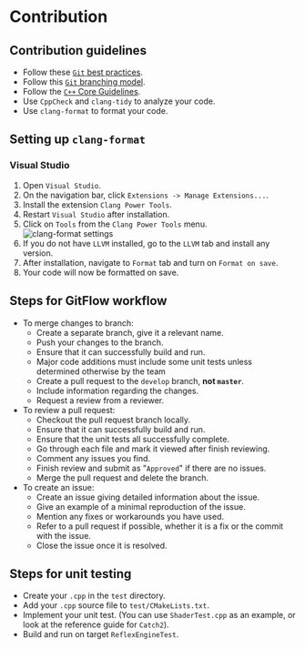# Contribution

## Contribution guidelines

* Follow these [`Git` best practices](https://programmerfriend.com/git-best-practices/).
* Follow this [`Git` branching model](https://nvie.com/posts/a-successful-git-branching-model/).
* Follow the [`C++` Core Guidelines](http://isocpp.github.io/CppCoreGuidelines/CppCoreGuidelines).
* Use `CppCheck` and `clang-tidy` to analyze your code.
* Use `clang-format` to format your code.

## Setting up `clang-format`

### Visual Studio

1. Open `Visual Studio`.
2. On the navigation bar, click `Extensions -> Manage Extensions...`.
3. Install the extension `Clang Power Tools`.
4. Restart `Visual Studio` after installation.
5. Click on `Tools` from the `Clang Power Tools` menu.
   ![clang-format settings](https://clangpowertools.com/assets/blog/get-started-with-clang-power-tools/SettingsToolbar.png)
6. If you do not have `LLVM` installed, go to the `LLVM` tab and install any version.
7. After installation, navigate to `Format` tab and turn on `Format on save`.
8. Your code will now be formatted on save.

## Steps for GitFlow workflow

* To merge changes to branch:
  * Create a separate branch, give it a relevant name.
  * Push your changes to the branch.
  * Ensure that it can successfully build and run.
  * Major code additions must include some unit tests unless determined otherwise by the team
  * Create a pull request to the `develop` branch, **not `master`**.
  * Include information regarding the changes.
  * Request a review from a reviewer.
* To review a pull request:
  * Checkout the pull request branch locally.
  * Ensure that it can successfully build and run.
  * Ensure that the unit tests all successfully complete.
  * Go through each file and mark it viewed after finish reviewing.
  * Comment any issues you find.
  * Finish review and submit as "`Approved`" if there are no issues.
  * Merge the pull request and delete the branch.
* To create an issue:
  * Create an issue giving detailed information about the issue.
  * Give an example of a minimal reproduction of the issue.
  * Mention any fixes or workarounds you have used.
  * Refer to a pull request if possible, whether it is a fix or the commit with the issue.
  * Close the issue once it is resolved.

## Steps for unit testing

* Create your `.cpp` in the `test` directory.
* Add your `.cpp` source file to `test/CMakeLists.txt`.
* Implement your unit test. (You can use `ShaderTest.cpp` as an example, or look at the reference guide for `Catch2`).
* Build and run on target `ReflexEngineTest`.
